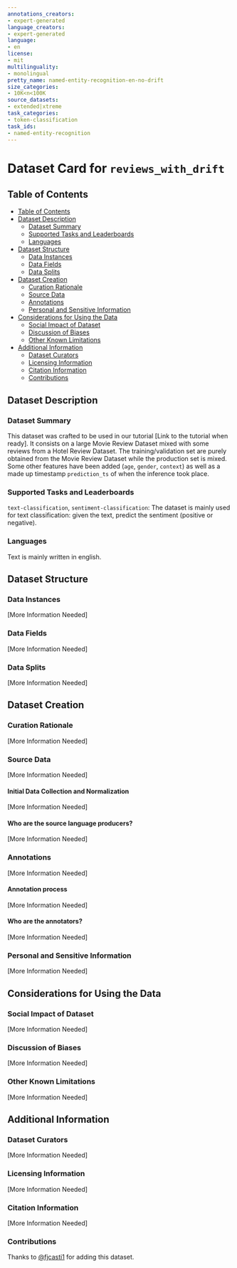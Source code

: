 ```yaml
---
annotations_creators:
- expert-generated
language_creators:
- expert-generated
language:
- en
license:
- mit
multilinguality:
- monolingual
pretty_name: named-entity-recognition-en-no-drift
size_categories:
- 10K<n<100K
source_datasets:
- extended|xtreme
task_categories:
- token-classification
task_ids:
- named-entity-recognition
---
```


# Dataset Card for `reviews_with_drift`

## Table of Contents
- [Table of Contents](#table-of-contents)
- [Dataset Description](#dataset-description)
  - [Dataset Summary](#dataset-summary)
  - [Supported Tasks and Leaderboards](#supported-tasks-and-leaderboards)
  - [Languages](#languages)
- [Dataset Structure](#dataset-structure)
  - [Data Instances](#data-instances)
  - [Data Fields](#data-fields)
  - [Data Splits](#data-splits)
- [Dataset Creation](#dataset-creation)
  - [Curation Rationale](#curation-rationale)
  - [Source Data](#source-data)
  - [Annotations](#annotations)
  - [Personal and Sensitive Information](#personal-and-sensitive-information)
- [Considerations for Using the Data](#considerations-for-using-the-data)
  - [Social Impact of Dataset](#social-impact-of-dataset)
  - [Discussion of Biases](#discussion-of-biases)
  - [Other Known Limitations](#other-known-limitations)
- [Additional Information](#additional-information)
  - [Dataset Curators](#dataset-curators)
  - [Licensing Information](#licensing-information)
  - [Citation Information](#citation-information)
  - [Contributions](#contributions)

## Dataset Description

### Dataset Summary

This dataset was crafted to be used in our tutorial [Link to the tutorial when ready]. It consists on a large Movie Review Dataset mixed with some reviews from a Hotel Review Dataset. The training/validation set are purely obtained from the Movie Review Dataset while the production set is mixed. Some other features have been added (`age`, `gender`, `context`) as well as a made up timestamp `prediction_ts` of when the inference took place.

### Supported Tasks and Leaderboards

`text-classification`, `sentiment-classification`: The dataset is mainly used for text classification: given the text, predict the sentiment (positive or negative).

### Languages

Text is mainly written in english.

## Dataset Structure

### Data Instances

[More Information Needed]

### Data Fields

[More Information Needed]

### Data Splits

[More Information Needed]

## Dataset Creation

### Curation Rationale

[More Information Needed]

### Source Data

[More Information Needed]

#### Initial Data Collection and Normalization

[More Information Needed]

#### Who are the source language producers?

[More Information Needed]

### Annotations

[More Information Needed]

#### Annotation process

[More Information Needed]

#### Who are the annotators?

[More Information Needed]

### Personal and Sensitive Information

[More Information Needed]

## Considerations for Using the Data

### Social Impact of Dataset

[More Information Needed]

### Discussion of Biases

[More Information Needed]

### Other Known Limitations

[More Information Needed]

## Additional Information

### Dataset Curators

[More Information Needed]

### Licensing Information

[More Information Needed]

### Citation Information

[More Information Needed]

### Contributions

Thanks to [@fjcasti1](https://github.com/fjcasti1) for adding this dataset.